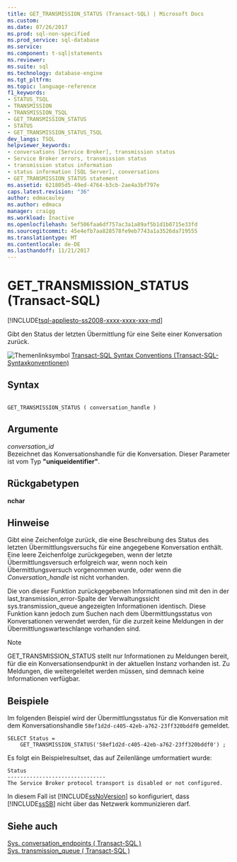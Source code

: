 ```yaml
---
title: GET_TRANSMISSION_STATUS (Transact-SQL) | Microsoft Docs
ms.custom: 
ms.date: 07/26/2017
ms.prod: sql-non-specified
ms.prod_service: sql-database
ms.service: 
ms.component: t-sql|statements
ms.reviewer: 
ms.suite: sql
ms.technology: database-engine
ms.tgt_pltfrm: 
ms.topic: language-reference
f1_keywords:
- STATUS_TSQL
- TRANSMISSION
- TRANSMISSION_TSQL
- GET_TRANSMISSION_STATUS
- STATUS
- GET_TRANSMISSION_STATUS_TSQL
dev_langs: TSQL
helpviewer_keywords:
- conversations [Service Broker], transmission status
- Service Broker errors, transmission status
- transmission status information
- status information [SQL Server], conversations
- GET_TRANSMISSION_STATUS statement
ms.assetid: 621805d5-49ed-4764-b3cb-2ae4a3bf797e
caps.latest.revision: "36"
author: edmacauley
ms.author: edmaca
manager: craigg
ms.workload: Inactive
ms.openlocfilehash: 5ef506faa6df757ac3a1a89af5b1d1b0715e33fd
ms.sourcegitcommit: 45e4efb7aa828578fe9eb7743a1a3526da719555
ms.translationtype: MT
ms.contentlocale: de-DE
ms.lasthandoff: 11/21/2017
---
```

# <a name="gettransmissionstatus-transact-sql"></a>GET_TRANSMISSION_STATUS (Transact-SQL)
[!INCLUDE[tsql-appliesto-ss2008-xxxx-xxxx-xxx-md](../../includes/tsql-appliesto-ss2008-xxxx-xxxx-xxx-md.md)]

  Gibt den Status der letzten Übermittlung für eine Seite einer Konversation zurück.  
  
 ![Themenlinksymbol](../../database-engine/configure-windows/media/topic-link.gif "Topic link icon") [Transact-SQL Syntax Conventions (Transact-SQL-Syntaxkonventionen)](../../t-sql/language-elements/transact-sql-syntax-conventions-transact-sql.md)  
  
## <a name="syntax"></a>Syntax  
  
```  
  
GET_TRANSMISSION_STATUS ( conversation_handle )  
```  
  
## <a name="arguments"></a>Argumente  
 *conversation_id*  
 Bezeichnet das Konversationshandle für die Konversation. Dieser Parameter ist vom Typ **"uniqueidentifier"**.  
  
## <a name="return-types"></a>Rückgabetypen  
 **nchar**  
  
## <a name="remarks"></a>Hinweise  
 Gibt eine Zeichenfolge zurück, die eine Beschreibung des Status des letzten Übermittlungsversuchs für eine angegebene Konversation enthält. Eine leere Zeichenfolge zurückgegeben, wenn der letzte Übermittlungsversuch erfolgreich war, wenn noch kein Übermittlungsversuch vorgenommen wurde, oder wenn die *Conversation_handle* ist nicht vorhanden.  
  
 Die von dieser Funktion zurückgegebenen Informationen sind mit den in der last_transmission_error-Spalte der Verwaltungssicht sys.transmission_queue angezeigten Informationen identisch. Diese Funktion kann jedoch zum Suchen nach dem Übermittlungsstatus von Konversationen verwendet werden, für die zurzeit keine Meldungen in der Übermittlungswarteschlange vorhanden sind.  
  
> [!NOTE]  
>  GET_TRANSMISSION_STATUS stellt nur Informationen zu Meldungen bereit, für die ein Konversationsendpunkt in der aktuellen Instanz vorhanden ist. Zu Meldungen, die weitergeleitet werden müssen, sind demnach keine Informationen verfügbar.  
  
## <a name="examples"></a>Beispiele  
 Im folgenden Beispiel wird der Übermittlungsstatus für die Konversation mit dem Konversationshandle `58ef1d2d-c405-42eb-a762-23ff320bddf0` gemeldet.  
  
```  
SELECT Status =  
    GET_TRANSMISSION_STATUS('58ef1d2d-c405-42eb-a762-23ff320bddf0') ;  
```  
  
 Es folgt ein Beispielresultset, das auf Zeilenlänge umformatiert wurde:  
  
 ```
 Status  
 ------------------------------- 
 The Service Broker protocol transport is disabled or not configured.
 ```  
  
 In diesem Fall ist [!INCLUDE[ssNoVersion](../../includes/ssnoversion-md.md)] so konfiguriert, dass [!INCLUDE[ssSB](../../includes/sssb-md.md)] nicht über das Netzwerk kommunizieren darf.  
  
## <a name="see-also"></a>Siehe auch  
 [Sys. conversation_endpoints &#40; Transact-SQL &#41;](../../relational-databases/system-catalog-views/sys-conversation-endpoints-transact-sql.md)   
 [Sys. transmission_queue &#40; Transact-SQL &#41;](../../relational-databases/system-catalog-views/sys-transmission-queue-transact-sql.md)  
  
  
